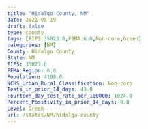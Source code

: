 ```yaml
---
title: "Hidalgo County, NM"
date: 2021-05-19
draft: false
type: county
tags: [FIPS:35023.0,FEMA:6.0,Non-core,Green]
categories: [NM]
County: Hidalgo County
State: NM
FIPS: 35023.0
FEMA_Region: 6.0
Population: 4198.0
NCHS_Urban_Rural_Classification: Non-core
Tests_in_prior_14_days: 43.0
Fourteen_day_test_rate_per_100000: 1024.0
Percent_Positivity_in_prior_14_days: 0.0
Level: Green
url: /states/NM/hidalgo-county
---
```



